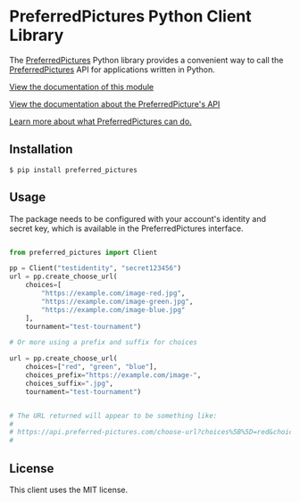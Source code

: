 # PreferredPictures Python Client Library

The [PreferredPictures](https://preferred.pictures) Python library provides a convenient way to call the
[PreferredPictures](https://preferred.pictures) API for applications written in Python.

[View the documentation of this module](https://preferred-pictures.github.io/python/build/html/index.html)

[View the documentation about the PreferredPicture's API](https://docs.preferred.pictures/api-sdks/api)

[Learn more about what PreferredPictures can do.](https://docs.preferred.pictures/)

## Installation

```
$ pip install preferred_pictures
```

## Usage

The package needs to be configured with your account's identity and
secret key, which is available in the PreferredPictures interface.

```python

from preferred_pictures import Client

pp = Client("testidentity", "secret123456")
url = pp.create_choose_url(
    choices=[
        "https://example.com/image-red.jpg",
        "https://example.com/image-green.jpg",
        "https://example.com/image-blue.jpg"
    ],
    tournament="test-tournament")

# Or more using a prefix and suffix for choices

url = pp.create_choose_url(
    choices=["red", "green", "blue"],
    choices_prefix="https://example.com/image-",
    choices_suffix=".jpg",
    tournament="test-tournament")


# The URL returned will appear to be something like:
#
# https://api.preferred-pictures.com/choose-url?choices%5B%5D=red&choices%5B%5D=green&choices%5B%5D=blue&tournament=test-tournament&expiration=1597011644&uid=362511d6-997f-452b-afee-8e46331da04a&ttl=600&identity=testidentity&signature=7c6d305405b4518876543435ce5657ee820cad0601359fa173a854dc0dfd6ea1
#
```

## License

This client uses the MIT license.
